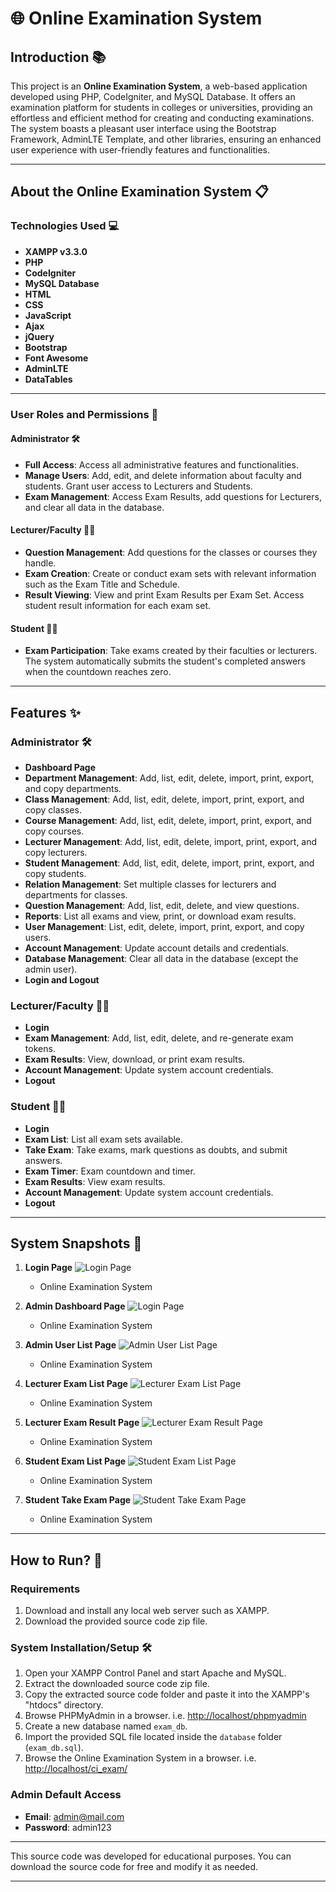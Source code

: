 # 🌐 Online Examination System

## Introduction 📚

This project is an **Online Examination System**, a web-based application developed using PHP, CodeIgniter, and MySQL Database. It offers an examination platform for students in colleges or universities, providing an effortless and efficient method for creating and conducting examinations. The system boasts a pleasant user interface using the Bootstrap Framework, AdminLTE Template, and other libraries, ensuring an enhanced user experience with user-friendly features and functionalities.

---

## About the Online Examination System 📋

### Technologies Used 💻

- **XAMPP v3.3.0**
- **PHP**
- **CodeIgniter**
- **MySQL Database**
- **HTML**
- **CSS**
- **JavaScript**
- **Ajax**
- **jQuery**
- **Bootstrap**
- **Font Awesome**
- **AdminLTE**
- **DataTables**

---

### User Roles and Permissions 🔑

#### Administrator 🛠️

- **Full Access**: Access all administrative features and functionalities.
- **Manage Users**: Add, edit, and delete information about faculty and students. Grant user access to Lecturers and Students.
- **Exam Management**: Access Exam Results, add questions for Lecturers, and clear all data in the database.

#### Lecturer/Faculty 👩‍🏫

- **Question Management**: Add questions for the classes or courses they handle.
- **Exam Creation**: Create or conduct exam sets with relevant information such as the Exam Title and Schedule.
- **Result Viewing**: View and print Exam Results per Exam Set. Access student result information for each exam set.

#### Student 👩‍🎓

- **Exam Participation**: Take exams created by their faculties or lecturers. The system automatically submits the student's completed answers when the countdown reaches zero.

---

## Features ✨

### Administrator 🛠️

- **Dashboard Page**
- **Department Management**: Add, list, edit, delete, import, print, export, and copy departments.
- **Class Management**: Add, list, edit, delete, import, print, export, and copy classes.
- **Course Management**: Add, list, edit, delete, import, print, export, and copy courses.
- **Lecturer Management**: Add, list, edit, delete, import, print, export, and copy lecturers.
- **Student Management**: Add, list, edit, delete, import, print, export, and copy students.
- **Relation Management**: Set multiple classes for lecturers and departments for classes.
- **Question Management**: Add, list, edit, delete, and view questions.
- **Reports**: List all exams and view, print, or download exam results.
- **User Management**: List, edit, delete, import, print, export, and copy users.
- **Account Management**: Update account details and credentials.
- **Database Management**: Clear all data in the database (except the admin user).
- **Login and Logout**

### Lecturer/Faculty 👩‍🏫

- **Login**
- **Exam Management**: Add, list, edit, delete, and re-generate exam tokens.
- **Exam Results**: View, download, or print exam results.
- **Account Management**: Update system account credentials.
- **Logout**

### Student 👩‍🎓

- **Login**
- **Exam List**: List all exam sets available.
- **Take Exam**: Take exams, mark questions as doubts, and submit answers.
- **Exam Timer**: Exam countdown and timer.
- **Exam Results**: View exam results.
- **Account Management**: Update system account credentials.
- **Logout**

---

## System Snapshots 📸

1. **Login Page**
   ![Login Page](https://github.com/nishitsaha52/Online-Exam-Portal/blob/main/Pic/CI-PHP-OES-Login-Page.png)
   - Online Examination System

2. **Admin Dashboard Page**
   ![Login Page](https://github.com/nishitsaha52/Online-Exam-Portal/blob/main/Pic/CI-PHP-OES-Admin-Dashbaord.png)
   - Online Examination System

3. **Admin User List Page**
   ![Admin User List Page](https://github.com/nishitsaha52/Online-Exam-Portal/blob/main/Pic/CI-PHP-OES-Admin-User-list.png)
   - Online Examination System

4. **Lecturer Exam List Page**
   ![Lecturer Exam List Page](https://github.com/nishitsaha52/Online-Exam-Portal/blob/main/Pic/CI-PHP-OES-Lecturer-Exam-list.png)
   - Online Examination System

5. **Lecturer Exam Result Page**
   ![Lecturer Exam Result Page](https://github.com/nishitsaha52/Online-Exam-Portal/blob/main/Pic/CI-PHP-OES-Lecturer-Exam-result.png)
   - Online Examination System

6. **Student Exam List Page**
   ![Student Exam List Page](https://github.com/nishitsaha52/Online-Exam-Portal/blob/main/Pic/CI-PHP-OES-Student-Exam-list.png)
   - Online Examination System

7. **Student Take Exam Page**
   ![Student Take Exam Page](https://github.com/nishitsaha52/Online-Exam-Portal/blob/main/Pic/CI-PHP-OES-Student-Take-Exam.png)
   - Online Examination System

---

## How to Run? 🚀

### Requirements

1. Download and install any local web server such as XAMPP.
2. Download the provided source code zip file.

### System Installation/Setup 🛠️

1. Open your XAMPP Control Panel and start Apache and MySQL.
2. Extract the downloaded source code zip file.
3. Copy the extracted source code folder and paste it into the XAMPP's "htdocs" directory.
4. Browse PHPMyAdmin in a browser. i.e. [http://localhost/phpmyadmin](http://localhost/phpmyadmin)
5. Create a new database named `exam_db`.
6. Import the provided SQL file located inside the `database` folder (`exam_db.sql`).
7. Browse the Online Examination System in a browser. i.e. [http://localhost/ci_exam/](http://localhost/ci_exam/)

### Admin Default Access

- **Email**: admin@mail.com
- **Password**: admin123

---

This source code was developed for educational purposes. You can download the source code for free and modify it as needed.

---
